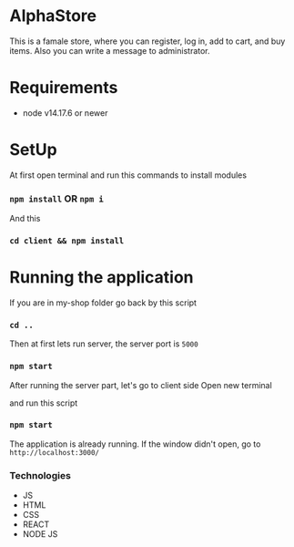 # AlphaStore

This is a famale store, where you can register, log in, add to cart,
and  buy items. Also you can write a message to administrator.

# Requirements

  * node v14.17.6 or newer


# SetUp

At first open terminal and run this commands to install modules

### `npm install` OR `npm i`

And this 

### `cd client && npm install` 


# Running the application

If you are in my-shop folder go back by this script

### `cd ..` 

Then at first lets run server, the server port is `5000`

### `npm start` 

After running the server part, let's go to client side
Open new terminal

and run this script

### `npm start` 


The application is already running. If the window didn't open,
go to `http://localhost:3000/`


### Technologies

 * JS
 * HTML
 * CSS
 * REACT
 * NODE JS
